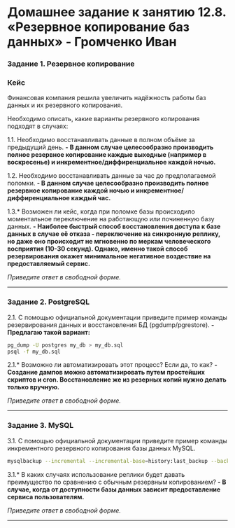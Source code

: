 # Домашнее задание к занятию 12.8. «Резервное копирование баз данных» - Громченко Иван

### Задание 1. Резервное копирование

### Кейс
Финансовая компания решила увеличить надёжность работы баз данных и их резервного копирования. 

Необходимо описать, какие варианты резервного копирования подходят в случаях: 

1.1. Необходимо восстанавливать данные в полном объёме за предыдущий день.
**- В данном случае целесообразно производить полное резервное копирование каждые выходные (например в воскресенье) и инкрементное/диффиренциальное каждой ночью.**

1.2. Необходимо восстанавливать данные за час до предполагаемой поломки.
**- В данном случае целесообразно производить полное резервное копирование каждой ночью и инкрементное/диффиренциальное каждый час.**

1.3.* Возможен ли кейс, когда при поломке базы происходило моментальное переключение на работающую или починенную базу данных.
**- Наиболее быстрый способ восстановления доступа к базе данных в случае её отказа - переключение на синхронную реплику, но даже оно происходит не мгновенно по меркам человеческого восприятия (10-30 секунд).
Однако, именно такой способ резервирования окажет минимальное негативное воздествие на предоставляемый сервис.**

*Приведите ответ в свободной форме.*

---

### Задание 2. PostgreSQL

2.1. С помощью официальной документации приведите пример команды резервирования данных и восстановления БД (pgdump/pgrestore).
**- Предлагаю такой вариант:**
```bash
pg_dump -U postgres my_db > my_db.sql
psql -f my_db.sql
```
2.1.* Возможно ли автоматизировать этот процесс? Если да, то как?
**- Создание дампов можно автоматизировать путем простейших скриптов и cron. Восстановление же из резерных копий нужно делать только вручную.**

*Приведите ответ в свободной форме.*

---

### Задание 3. MySQL

3.1. С помощью официальной документации приведите пример команды инкрементного резервного копирования базы данных MySQL.
```bash
mysqlbackup --incremental --incremental-base=history:last_backup --backup-dir=/backup --backup-image=my_backup.bi backup-to-image
```
3.1.* В каких случаях использование реплики будет давать преимущество по сравнению с обычным резервным копированием?
**- В случае, когда от доступности базы данных зависит предоставление сервиса пользователям.**

*Приведите ответ в свободной форме.*

---
